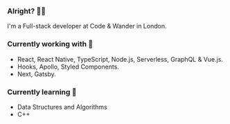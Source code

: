 ### Alright? 👋🏻

I'm a Full-stack developer at Code & Wander in London. 

### Currently working with 🔭

- React, React Native, TypeScript, Node.js, Serverless, GraphQL & Vue.js.
- Hooks, Apollo, Styled Components.
- Next, Gatsby.

### Currently learning 🌱

- Data Structures and Algorithms
- C++


